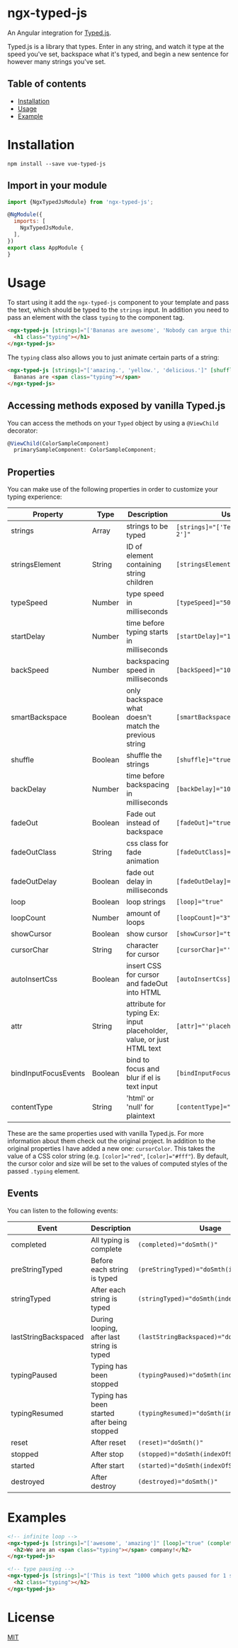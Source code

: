 # ngx-typed-js

An Angular integration for [Typed.js](https://github.com/mattboldt/typed.js/).

Typed.js is a library that types. Enter in any string, and watch it type at the speed you've set, backspace what it's typed, and begin a new sentence for however many strings you've set.

## Table of contents

- [Installation](#installation)
- [Usage](#usage)
- [Example](#examples)

# Installation

```
npm install --save vue-typed-js
```

## Import in your module
```javascript
import {NgxTypedJsModule} from 'ngx-typed-js';

@NgModule({
  imports: [
    NgxTypedJsModule,
  ],
})
export class AppModule {
}

```

# Usage
To start using it add the `ngx-typed-js` component to your template and pass the text, which should be typed to the `strings` input. In addition you need to pass an element with the class `typing` to the component tag.


```html
<ngx-typed-js [strings]="['Bananas are awesome', 'Nobody can argue this fact.']">
  <h1 class="typing"></h1>
</ngx-typed-js>
```

The `typing` class also allows you to just animate certain parts of a string:
```html
<ngx-typed-js [strings]="['amazing.', 'yellow.', 'delicious.']" [shuffle]="true" [typeSpeed]="40">
  Bananas are <span class="typing"></span>
</ngx-typed-js>
```

## Accessing methods exposed by vanilla Typed.js
You can access the methods on your `Typed` object by using a `@ViewChild` decorator:
```javascript
@ViewChild(ColorSampleComponent)
  primarySampleComponent: ColorSampleComponent;
```

## Properties
You can make use of the following properties in order to customize your typing experience:

| Property             | Type    | Description                                                          | Usage                                                           |
|----------------------|---------|----------------------------------------------------------------------|-----------------------------------------------------------------|
| strings              | Array   | strings to be typed                                                  | `[strings]="['Text 1', 'Text 2']"`                              |
| stringsElement       | String  | ID of element containing string children                             | `[stringsElement]="'myId'"`                                     |
| typeSpeed            | Number  | type speed in milliseconds                                           | `[typeSpeed]="50"`                                              |
| startDelay           | Number  | time before typing starts in milliseconds                            | `[startDelay]="1000"`                                           |
| backSpeed            | Number  | backspacing speed in milliseconds                                    | `[backSpeed]="10"`                                              |
| smartBackspace       | Boolean | only backspace what doesn't match the previous string                | `[smartBackspace]="true"`                                       |
| shuffle              | Boolean | shuffle the strings                                                  | `[shuffle]="true"`                                              |
| backDelay            | Number  | time before backspacing in milliseconds                              | `[backDelay]="100"`                                             |
| fadeOut              | Boolean | Fade out instead of backspace                                        | `[fadeOut]="true"`                                              |
| fadeOutClass         | String  | css class for fade animation                                         | `[fadeOutClass]="'fadeOutClass'"`                               |
| fadeOutDelay         | Boolean | fade out delay in milliseconds                                       | `[fadeOutDelay]="true"`                                         |
| loop                 | Boolean | loop strings                                                         | `[loop]="true"`                                                 |
| loopCount            | Number  | amount of loops                                                      | `[loopCount]="3"`                                               |
| showCursor           | Boolean | show cursor                                                          | `[showCursor]="true"`                                           |
| cursorChar           | String  | character for cursor                                                 | `[cursorChar]="'_'"`                                            |
| autoInsertCss        | Boolean | insert CSS for cursor and fadeOut into HTML                          | `[autoInsertCss]="true"`                                        |
| attr                 | String  | attribute for typing Ex: input placeholder, value, or just HTML text | `[attr]="'placeholder'"`                                        |
| bindInputFocusEvents | Boolean | bind to focus and blur if el is text input                           | `[bindInputFocusEvents]="true"`                                 |
| contentType          | String  | 'html' or 'null' for plaintext                                       | `[contentType]="'html'"`                                        |


These are the same properties used with vanilla Typed.js. For more information about them check out the original project.
In addition to the original properties I have added a new one: `cursorColor`. This takes the value of a CSS color string (e.g. `[color]="red"`, `[color]="#fff"`). 
By default, the cursor color and size will be set to the values of computed styles of the passed `.typing` element.

## Events
You can listen to the following events:

| Event                  | Description                                                          | Usage                                                           |
|------------------------|----------------------------------------------------------------------|-----------------------------------------------------------------|
| completed              | All typing is complete                                               | `(completed)="doSmth()"`                                        |
| preStringTyped         | Before each string is typed                                          | `(preStringTyped)="doSmth(indexOfString)"`                      |
| stringTyped            | After each string is typed                                           | `(stringTyped)="doSmth(indexOfString)"`                         |
| lastStringBackspaced   | During looping, after last string is typed                           | `(lastStringBackspaced)="doSmth()"`                             |
| typingPaused           | Typing has been stopped                                              | `(typingPaused)="doSmth(indexOfString)"`                        |
| typingResumed          | Typing has been started after being stopped                          | `(typingResumed)="doSmth(indexOfString)"`                       |
| reset                  | After reset                                                          | `(reset)="doSmth()"`                                            |
| stopped                | After stop                                                           | `(stopped)="doSmth(indexOfString)"`                             |
| started                | After start                                                          | `(started)="doSmth(indexOfString)"`                             |
| destroyed              | After destroy                                                        | `(destroyed)="doSmth()"`                                        |


# Examples

```html
<!-- infinite loop -->
<ngx-typed-js [strings]="['awesome', 'amazing']" [loop]="true" (completed)="doSmth()">
  <h2>We are an <span class="typing"></span> company!</h2>
</ngx-typed-js>

<!-- type pausing -->
<ngx-typed-js [strings]="['This is text ^1000 which gets paused for 1 second']">
  <h2 class="typing"></h2>
</ngx-typed-js>
```

# License
[MIT](https://opensource.org/licenses/MIT)
